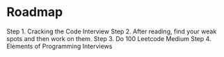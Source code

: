 # Roadmap

Step 1. Cracking the Code Interview
Step 2. After reading, find your weak spots and then work on them.
Step 3. Do 100 Leetcode Medium
Step 4. Elements of Programming Interviews
